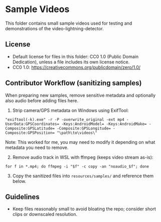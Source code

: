 # Sample Videos

This folder contains small sample videos used for testing and demonstrations of the video-lightning-detector.

## License
- Default license for files in this folder: CC0 1.0 (Public Domain Dedication), unless a file includes its own license notice.
- CC0 1.0: https://creativecommons.org/publicdomain/zero/1.0/

## Contributor Workflow (sanitizing samples)
When preparing new samples, remove sensitive metadata and optionally also audio before adding files here.

1) Strip camera/GPS metadata on Windows using ExifTool:
```
"exiftool(-k).exe" -r -P -overwrite_original -ext mp4 -UserData:GPSCoordinates= -Keys:AndroidModel= -Keys:AndroidMake= -Composite:GPSLatitude= -Composite:GPSLongitude= -Composite:GPSPosition= "\path\to\videos\"
```
Note: This worked for me, you may need to modify it depending on what metadata you need to remove.


2) Remove audio track in WSL with ffmpeg (keeps video stream as-is):
```
for f in *.mp4; do ffmpeg -i "$f" -c copy -an "noaudio_$f"; done
```

3) Copy the sanitized files into `resources/samples/` and reference them below.

## Guidelines
- Keep files reasonably small to avoid bloating the repo; consider short clips or downscaled resolution.
